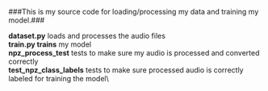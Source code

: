 ###This is my source code for loading/processing my data and training my model.###

**dataset.py** loads and processes the audio files\
**train.py trains** my model\
**npz_process_test** tests to make sure my audio is processed and converted correctly\
**test_npz_class_labels** tests to make sure processed audio is correctly labeled for training the model\
